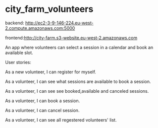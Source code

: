 # city_farm_volunteers
backend: http://ec2-3-9-146-224.eu-west-2.compute.amazonaws.com:5000

frontend:http://city-farm.s3-website.eu-west-2.amazonaws.com

 An app where volunteers can select a session in a calendar and book an available slot. 

User stories:
<p>As a new volunteer, I can register for myself.</p>
<p>As a volunteer, I can see what sessions are available to book a session.</p>
<p>As a volunteer, I can see see booked,available and canceled sessions.</p>
<p>As a volunteer, I can book a session.</p>
<p>As a volunteer, I can cancel session.</p>
<p>As a volunteer, I can see all regestered volunteers' list.</p>